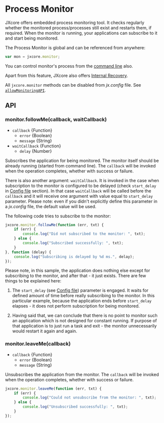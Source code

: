 # Process Monitor

JXcore offers embedded process monitoring tool. It checks regularly whether the monitored process/processes still exist and restarts them, if required.
When the monitor is running, your applications can subscribe to it and start being monitored.

The Process Monitor is global and can be referenced from anywhere:

```js
var mon = jxcore.monitor;
```

You can control monitor's process from the [command line](jxcore-command-monitor.markdown) also.

Apart from this feature, JXcore also offers [Internal Recovery](jxcore-feature-internal-recovery.markdown).

All `jxcore.monitor` methods can be disabled from *jx.config* file.
See [`allowMonitoringAPI`](jxconfig.html#jxconfig-allowmonitoringapi).

## API

### monitor.followMe(callback, waitCallback)

* `callback` {Function}
    * `error` {Boolean}
    * `message` {String}
* `waitCallback` {Function}
    * `delay` {Number}

Subscribes the application for being monitored. The monitor itself should be already running (started from command line).
The `callback` will be invoked when the operation completes, whether with success or failure.

There is also another argument: `waitCallback`. It is invoked in the case when subscription to the monitor is configured to be delayed
(check `start_delay` in [Config file](jxcore-command-monitor.markdown#config-file) section).
In that case `waitCallback` will be called before the `callback` and it will receive one argument with value equal to `start_delay` parameter.
Please note: even if you didn't explicitly define this parameter in a *jx.config* file, the default value will be used.

The following code tries to subscribe to the monitor:

```js
jxcore.monitor.followMe(function (err, txt) {
    if (err) {
        console.log("Did not subscribed to the monitor: ", txt);
    } else {
        console.log("Subscribed successfully: ", txt);
    }
}, function (delay) {
    console.log("Subscribing is delayed by %d ms.", delay);
});
```

Please note, in this sample, the application does nothing else except for subscribing to the monitor, and after that - it just exists.
There are few things to be explained here:

1. The `start_delay` (see [Config file](jxcore-command-monitor.markdown#config-file)) parameter is engaged.
It waits for defined amount of time before really subscribing to the monitor.
In this particular example, because the application ends before `start_delay` elapses - it does not perform subscription for being monitored.

2. Having said that, we can conclude that there is no point to monitor such an application which is not designed for constant running.
If purpose of that application is to just run a task and exit - the monitor unnecessarily would restart it again and again.

### monitor.leaveMe(callback)

* `callback` {Function}
    * `error` {Boolean}
    * `message` {String}

Unsubscribes the application from the monitor. The `callback` will be invoked when the operation completes, whether with success or failure.

```js
jxcore.monitor.leaveMe(function (err, txt) {
    if (err) {
        console.log("Could not unsubscribe from the monitor: ", txt);
    } else {
        console.log("Unsubscribed successfully: ", txt);
    }
});
```

